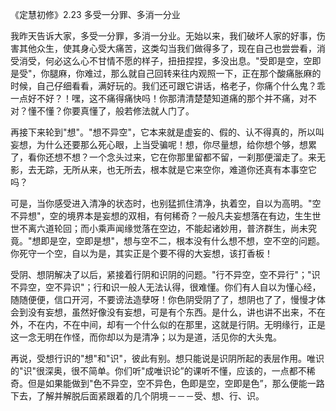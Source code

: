
《定慧初修》2.23 多受一分罪、多消一分业

我昨天告诉大家，多受一分罪，多消一分业。无始以来，我们破坏人家的好事，伤害其他众生，使其身心受大痛苦，这类勾当我们做得多了，现在自己也尝尝看，消受消受，何必这么心不甘情不愿的样子，扭扭捏捏，多没出息。"受即是空，空即是受"，你腿麻，你难过，那么就自己回转来往内观照一下，正在那个酸痛胀麻的时候，自己仔细看看，满好玩的。我们还可跟它讲话，格老子，你痛个什么鬼？乖一点好不好？！嘿，这不痛得痛快吗！你那清清楚楚知道痛的那个并不痛，对不对？懂不懂？你要真懂了，般若修法就人门了。

再接下来轮到"想"。"想不异空"，它本来就是虚妄的、假的、认不得真的，所以叫妄想，为什么还要那么死心眼，上当受骗呢！想，你尽量想，给你想个够，想累了，看你还想不想？一个念头过来，它在你那里留都不留，一刹那便溜走了。来无影，去无踪，无所从来，也无所去，根本就是它来空你，难道你还真有本事空它吗？

可是，当你感受进入清净的状态时，也别猛抓住清净，执着空，自以为高明。"空不异想"，空的境界本是妄想的双相，有何稀奇？一般凡夫妄想落在有边，生生世世不离六道轮回；而小乘声闻缘觉落在空边，不能起诸妙用，普济群生，尚未究竟。"想即是空，空即是想"，想与空不二，根本没有什么想不想，空不空的问题。你死守一个空，自以为是，其实正是个要不得的大妄想，该打香板！

受阴、想阴解决了以后，紧接着行阴和识阴的问题。"行不异空，空不异行"；"识不异空，空不异识"；行和识一般人无法认得，很难懂。你们有人自以为懂心经，随随便便，信口开河，不要谤法造孽呀！你色阴受阴了了，想阴也了了，慢慢才体会到没有妄想，虽然好像没有妄想，可是有个东西。是什么，讲也讲不出来，不在外，不在内，不在中间，却有一个什么似的在那里，这就是行阴。无明缘行，正是这一念无明在作怪，而你却以为是清净；以为是道，活见你的大头鬼。

再说，受想行识的"想"和"识"，彼此有别。想只能说是识阴所起的表层作用。唯识的"识"很深奥，很不简单。你们听"成唯识论”的课听不懂，应该的，一点都不稀奇。但是如果能做到"色不异空，空不异色，色即是空，空即是色”，那么便能一路下去，了解并解脱后面紧跟着的几个阴境－－－受、想、行、识。